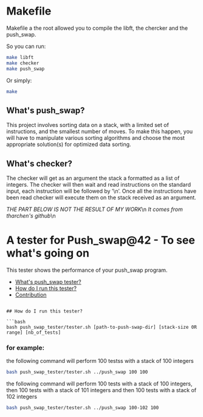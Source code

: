 # Makefile
Makefile a the root allowed you to compile the libft, the chercker and the push_swap.

So you can run:
```bash
make libft
make checker
make push_swap
```
Or simply:
```bash
make
```

## What's push_swap?
This project involves sorting data on a stack, with a limited set of instructions,
and the smallest number of moves. To make this happen, you will have to manipulate
various sorting algorithms and choose the most appropriate solution(s) for
optimized data sorting.

## What's checker?
The checker will get as an argument the stack a formatted as a list of integers.
The checker will then wait and read instructions on the standard input, each
instruction will be followed by ’\n’. Once all the instructions have been read
checker will execute them on the stack received as an argument.


*THE PART BELOW IS NOT THE RESULT OF MY WORK*\n
*It comes from tharchen's github*\n
# A tester for Push_swap@42 - To see what's going on
This tester shows the performance of your push_swap program.

* [What's push_swap tester?](#whats-push_swap_tester)
* [How do I run this tester?](#how-do-I-run-this-tester)
* [Contribution](#contribution)


```

## How do I run this tester?

```bash
bash push_swap_tester/tester.sh [path-to-push-swap-dir] [stack-size 0R range] [nb_of_tests]
```
### for example:
the following command will perform 100 testss with a stack of 100 integers
```bash
bash push_swap_tester/tester.sh ../push_swap 100 100
```

the following command will perform 100 tests with a stack of 100 integers, then 100 tests with a stack of 101 integers and then 100 tests with a stack of 102 integers
```bash
bash push_swap_tester/tester.sh ../push_swap 100-102 100
```

